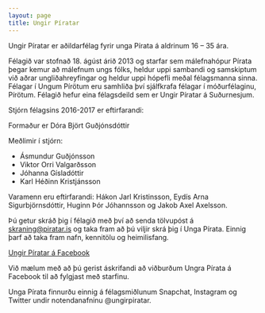 ```yaml
---
layout: page
title: Ungir Píratar
---
```

Ungir Píratar er aðildarfélag fyrir unga Pírata á aldrinum 16 – 35 ára.

Félagið var stofnað 18. ágúst árið 2013 og starfar sem málefnahópur Pírata þegar kemur að málefnum ungs fólks, heldur uppi sambandi og samskiptum við aðrar ungliðahreyfingar og heldur uppi hópefli meðal félagsmanna sinna. Félagar í Ungum Pírötum eru samhliða því sjálfkrafa félagar í móðurfélaginu, Pírötum. Félagið hefur eina félagsdeild sem er Ungir Píratar á Suðurnesjum.

Stjórn félagsins 2016-2017 er eftirfarandi:

Formaður er Dóra Björt Guðjónsdóttir

Meðlimir í stjórn:

- Ásmundur Guðjónsson
- Viktor Orri Valgarðsson
- Jóhanna Gísladóttir
- Karl Héðinn Kristjánsson

Varamenn eru eftirfarandi: Hákon Jarl Kristinsson, Eydís Arna Sigurbjörnsdóttir, Huginn Þór Jóhannsson og Jakob Axel Axelsson.

Þú getur skráð þig í félagið með því að senda tölvupóst á skraning@piratar.is og taka fram að þú viljir skrá þig í Unga Pírata. Einnig þarf að taka fram nafn, kennitölu og heimilisfang.

[Ungir Píratar á Facebook](https://www.facebook.com/ungirpiratar)

Við mælum með að þú gerist áskrifandi að viðburðum Ungra Pírata á Facebook til að fylgjast með starfinu.

Unga Pírata finnurðu einnig á félagsmiðlunum Snapchat, Instagram og Twitter undir notendanafninu @ungirpiratar.
